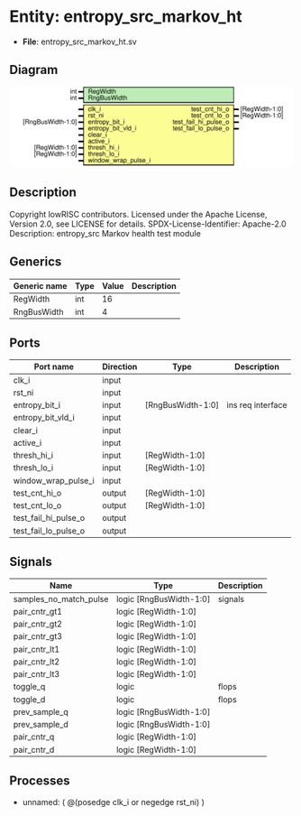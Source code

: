 # Entity: entropy_src_markov_ht

- **File**: entropy_src_markov_ht.sv
## Diagram

![Diagram](entropy_src_markov_ht.svg "Diagram")
## Description

Copyright lowRISC contributors.
 Licensed under the Apache License, Version 2.0, see LICENSE for details.
 SPDX-License-Identifier: Apache-2.0
 Description: entropy_src Markov health test module
 
## Generics

| Generic name | Type | Value | Description |
| ------------ | ---- | ----- | ----------- |
| RegWidth     | int  | 16    |             |
| RngBusWidth  | int  | 4     |             |
## Ports

| Port name            | Direction | Type              | Description       |
| -------------------- | --------- | ----------------- | ----------------- |
| clk_i                | input     |                   |                   |
| rst_ni               | input     |                   |                   |
| entropy_bit_i        | input     | [RngBusWidth-1:0] | ins req interface |
| entropy_bit_vld_i    | input     |                   |                   |
| clear_i              | input     |                   |                   |
| active_i             | input     |                   |                   |
| thresh_hi_i          | input     | [RegWidth-1:0]    |                   |
| thresh_lo_i          | input     | [RegWidth-1:0]    |                   |
| window_wrap_pulse_i  | input     |                   |                   |
| test_cnt_hi_o        | output    | [RegWidth-1:0]    |                   |
| test_cnt_lo_o        | output    | [RegWidth-1:0]    |                   |
| test_fail_hi_pulse_o | output    |                   |                   |
| test_fail_lo_pulse_o | output    |                   |                   |
## Signals

| Name                   | Type                    | Description |
| ---------------------- | ----------------------- | ----------- |
| samples_no_match_pulse | logic [RngBusWidth-1:0] | signals     |
| pair_cntr_gt1          | logic [RegWidth-1:0]    |             |
| pair_cntr_gt2          | logic [RegWidth-1:0]    |             |
| pair_cntr_gt3          | logic [RegWidth-1:0]    |             |
| pair_cntr_lt1          | logic [RegWidth-1:0]    |             |
| pair_cntr_lt2          | logic [RegWidth-1:0]    |             |
| pair_cntr_lt3          | logic [RegWidth-1:0]    |             |
| toggle_q               | logic                   | flops       |
| toggle_d               | logic                   | flops       |
| prev_sample_q          | logic [RngBusWidth-1:0] |             |
| prev_sample_d          | logic [RngBusWidth-1:0] |             |
| pair_cntr_q            | logic [RegWidth-1:0]    |             |
| pair_cntr_d            | logic [RegWidth-1:0]    |             |
## Processes
- unnamed: ( @(posedge clk_i or negedge rst_ni) )
